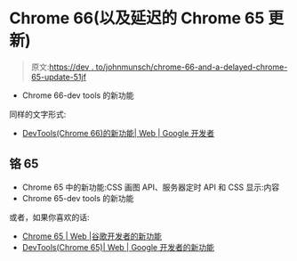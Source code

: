 # Chrome 66(以及延迟的 Chrome 65 更新)

> 原文:[https://dev . to/johnmunsch/chrome-66-and-a-delayed-chrome-65-update-51jf](https://dev.to/johnmunsch/chrome-66-and-a-delayed-chrome-65-update-51jf)

*   Chrome 66-dev tools 的新功能

同样的文字形式:

*   [DevTools(Chrome 66)的新功能| Web | Google 开发者](https://developers.google.com/web/updates/2018/02/devtools)

## [](#chrome-65)铬 65

*   Chrome 65 中的新功能:CSS 画图 API、服务器定时 API 和 CSS 显示:内容
*   Chrome 65-dev tools 的新功能

或者，如果你喜欢的话:

*   [Chrome 65 | Web |谷歌开发者的新功能](https://developers.google.com/web/updates/2018/03/nic65)
*   [DevTools(Chrome 65)| Web | Google 开发者的新功能](https://developers.google.com/web/updates/2018/01/devtools)